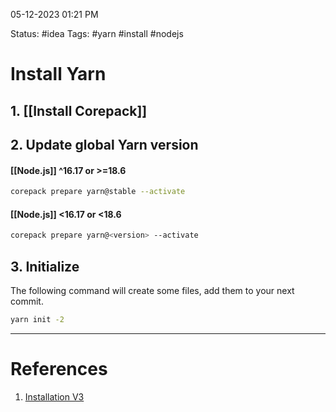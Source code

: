 05-12-2023 01:21 PM

Status: #idea
Tags: #yarn #install #nodejs 

# Install Yarn

## 1. [[Install Corepack]]

## 2. Update global Yarn version

#### [[Node.js]] ^16.17 or >=18.6

```bash
corepack prepare yarn@stable --activate
```

#### [[Node.js]] <16.17 or <18.6

```bash
corepack prepare yarn@<version> --activate
```

## 3. Initialize

The following command will create some files, add them to your next commit.

```bash
yarn init -2
```

---
# References
1. [Installation V3](https://v3.yarnpkg.com/getting-started/install)
